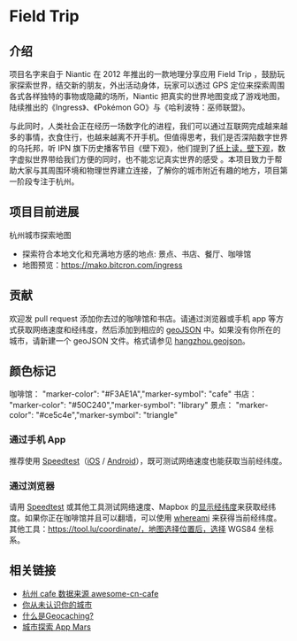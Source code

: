 # Field Trip

## 介绍

项目名字来自于 Niantic 在 2012 年推出的一款地理分享应用 Field Trip ，鼓励玩家探索世界，结交新的朋友，外出活动身体，玩家可以透过 GPS 定位来探索周围各式各样独特的事物或隐藏的场所，Niantic 把真实的世界地图变成了游戏地图，陆续推出的《Ingress》、《Pokémon GO》与《哈利波特：巫师联盟》。

与此同时，人类社会正在经历一场数字化的进程，我们可以通过互联网完成越来越多的事情，衣食住行，也越来越离不开手机。但值得思考，我们是否深陷数字世界的乌托邦，听 IPN 旗下历史播客节目《壁下观》，他们提到了[纸上读，壁下观](https://www.douban.com/note/681014890/)，数字虚拟世界带给我们方便的同时，也不能忘记真实世界的感受 。本项目致力于帮助大家与其周围环境和物理世界建立连接，了解你的城市附近有趣的地方，项目第一阶段专注于杭州。


## 项目目前进展

杭州城市探索地图
- 探索符合本地文化和充满地方感的地点: 景点、书店、餐厅、咖啡馆
- 地图预览：https://mako.bitcron.com/ingress


## 贡献

欢迎发 pull request 添加你去过的咖啡馆和书店。请通过浏览器或手机 app 等方式获取网络速度和经纬度，然后添加到相应的 [geoJSON](http://geojson.org/geojson-spec.html) 中。如果没有你所在的城市，请新建一个 geoJSON 文件。格式请参见 [hangzhou.geojson](hangzhou.geojson)。

## 颜色标记

咖啡馆： "marker-color": "#F3AE1A","marker-symbol": "cafe"
书店： "marker-color": "#50C240","marker-symbol": "library"
景点： "marker-color": "#ce5c4e","marker-symbol": "triangle"

### 通过手机 App

推荐使用 [Speedtest](http://www.speedtest.net/mobile/)（[iOS](https://itunes.apple.com/app/speedtest-net-mobile-speed/id300704847?mt=8) / [Android](https://play.google.com/store/apps/details?id=org.zwanoo.android.speedtest)），既可测试网络速度也能获取当前经纬度。

### 通过浏览器

请用 [Speedtest](http://speedtest.net) 或其他工具测试网络速度、Mapbox 的[显示经纬度](https://www.mapbox.com/mapbox.js/example/v1.0.0/select-center-form/)来获取经纬度。如果你正在咖啡馆并且可以翻墙，可以使用 [whereami](https://xavierchow.github.io/whereami/) 来获得当前经纬度。其他工具：https://tool.lu/coordinate/，地图选择位置后，选择 WGS84 坐标系。


## 相关链接
- [杭州 cafe 数据来源 awesome-cn-cafe](https://github.com/ElaWorkshop/awesome-cn-cafe)
- [你从未认识你的城市](https://sspai.com/post/31152)
- [什么是Geocaching?](https://mako.bitcron.com/post/game/shi-yao-shi-di-li-xun-bao)
- [城市探索 App Mars](http://www.yohomars.com/)
